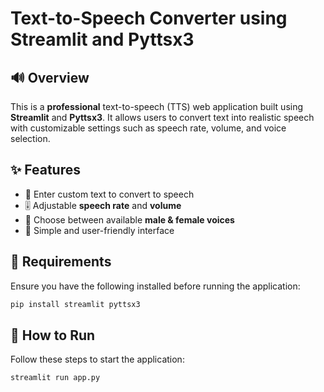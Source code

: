 # Text-to-Speech Converter using Streamlit and Pyttsx3

## 🔊 Overview
This is a **professional** text-to-speech (TTS) web application built using **Streamlit** and **Pyttsx3**. It allows users to convert text into realistic speech with customizable settings such as speech rate, volume, and voice selection.

## ✨ Features
- 📝 Enter custom text to convert to speech
- 🎚 Adjustable **speech rate** and **volume**
- 🎤 Choose between available **male & female voices**
- 🚀 Simple and user-friendly interface

## 📌 Requirements
Ensure you have the following installed before running the application:

```bash
pip install streamlit pyttsx3
```

## 🚀 How to Run
Follow these steps to start the application:

```bash
streamlit run app.py
```
